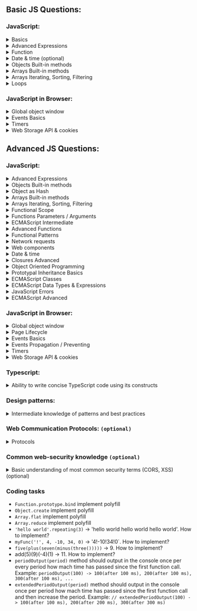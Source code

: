 ## Basic JS Questions:

### JavaScript:

<details>
    <summary>Basics</summary>
    <ul>
      <li>Data types</li>
      <li>Number methods</li>
      <li>String methods</li>
      <li>let var const - differences</li>
      <li>ternary operator</li>
      <li>switch case - examples, where it can be useful</li>
      <li>type conversions</li>
    </ul>
</details>

<details>
    <summary>Advanced Expressions</summary>
    <ul>
      <li>Be able to discover cases of implicit data types conversion into boolean, string, number</li>
      <li>Strict comparison</li>
      <li><code>Object.is</code> (optional)</li>
      <li>what is polyfills</li>
    </ul>
</details>

<details>
    <summary>Function</summary>
    <ul>
      <li>arrow func/ func expression/ func declaration</li>
    </ul>
</details>

<details>
    <summary>Date & time (optional)</summary>
    <ul>
      <li>Date object</li>
      <li>Date methods, props</li>
    </ul>
</details>

<details>
    <summary>Objects Built-in methods</summary>
    <ul>
      <li>Know how to use built-in methods</li>
    </ul>
</details>

<details>
    <summary>Arrays Built-in methods</summary>
    <ul>
      <li>Know how to copy array</li>
      <li>Know how to modify array</li>
    </ul>
</details>

<details>
    <summary>Arrays Iterating, Sorting, Filtering</summary>
    <ul>
      <li>Know how to sort Array</li>
      <li>Know several method how to iterate Array elements</li>
    </ul>
</details>

<details>
    <summary>Loops</summary>
    <ul>
      <li>for loop</li>
      <li>while loop</li>
      <li>do while loop</li>
    </ul>
</details>

### JavaScript in Browser:

<details>
    <summary>Global object window</summary>
    <ul>
      <li>Document</li>
    </ul>
</details>

<details>
    <summary>Events Basics</summary>
    <ul>
      <li>Event Phases</li>
      <li>Event Listeners</li>
      <li>DOM Events</li>
      <li>Know basic Event types</li>
      <li>Mouse / Keyboard Events</li>
      <li>Form / Input Events</li>
    </ul>
</details>

<details>
    <summary>Timers</summary>
    <ul>
      <li>setTimeout</li>
      <li>setInterval</li>
    </ul>
</details>

<details>
    <summary>Web Storage API & cookies</summary>
    <ul>
      <li>LocalStorage</li>
      <li>SessionStorage</li>
    </ul>
</details>

## Advanced JS Questions:

### JavaScript:

<details>
    <summary>Advanced Expressions</summary>
    <ul>
      <li>Hoisting</li>
      <li>Temporal dead zone</li>
    </ul>
</details>

<details>
    <summary>Objects Built-in methods</summary>
    <ul>
      <li>Know static Object methods</li>
      <li>Property flags & descriptors (student is able to set property via Object. defineProperty)</li>
      <li>Know how to create iterable objects, Symbol.iterator usage (optional)</li>
    </ul>
</details>

<details>
    <summary>Object as Hash</summary>
    <ul>
      <li>Be able to loop through Object keys</li>
    </ul>
</details>

<details>
    <summary>Arrays Built-in methods</summary>
    <ul>
      <li>Know how to copy array part</li>
      <li>Know how to flatten nested array</li>
    </ul>
</details>

<details>
    <summary>Arrays Iterating, Sorting, Filtering</summary>
    <ul>
      <li>Be able to custom sorting for Array</li>
      <li>Be able to filter Array elements</li>
    </ul>
</details>

<details>
    <summary>Functional Scope</summary>
    <ul>
      <li>Know global scope and functional scope</li>
      <li>Know variables visibility areas</li>
      <li>Understand nested scopes and able work with them</li>
    </ul>
</details>

<details>
    <summary>Functions Parameters / Arguments</summary>
    <ul>
      <li>Know how to define Function parameters</li>
      <li>Know difference between parameters passing by value and by reference</li>
      <li>Know how to handle dynamic amount of Function parameters</li>
    </ul>
</details>

<details>
    <summary>ECMAScript Intermediate</summary>
    <ul>
      <li>Function default parameters</li>
      <li>ECMA script modules</li>
      <li>Know how to use spread operator for Function arguments</li>
      <li>Be able to compare <code>arguments</code> and <code>rest parameters</code></li>
      <li>Spread operator for Array</li>
      <li>Understand and able to use spread operator for Array concatenation Destructuring assignment</li>
      <li>Be able to discover destructuring assignment concept</li>
      <li>Understand variables and Function arguments destructuring assignment</li>
      <li>String templates</li>
      <li>Know how <code>for..of</code> loop works (optional)</li>
    </ul>
</details>

<details>
    <summary>Advanced Functions</summary>
    <ul>
      <li><code>this</code> in functions</li>
      <li>Reference Type & losing <code>this</code></li>
      <li>Understand difference between function and method</li>
      <li>Understand how <code>this</code> works, realize <code>this</code> possible issues</li>
      <li>Manage <code>this</code></li>
      <li>Be able to replace <code>this</code> value</li>
      <li>Be able to use <code>call</code> and <code>apply</code> Function built-in methods</li>
    </ul>
</details>

<details>
    <summary>Functional Patterns</summary>
    <ul>
      <li>Immediately invoked functional expression <code>(IIFE)</code> (optional)</li>
      <li>Know IIFE pattern (optional)</li>
      <li>Callback (Function as argument)</li>
      <li>Know callback pattern</li>
      <li>Understand callback limitations (callback hell) (optional)</li>
      <li>Binding, binding one function twice</li>
      <li>Know how to bind <code>this</code> scope to function</li>
      <li>Carrying and partial functions</li>
    </ul>
</details>

<details>
    <summary>Network requests</summary>
    <ul>
      <li><code>Fetch</code> (with usage)</li>
      <li><code>XMLHTTPRequest</code> (concept) (optional)</li>
      <li><code>WebSocket</code> (concept) (optional)</li>
    </ul>
</details>

<details>
    <summary>Web components</summary>
    <ul>
      <li>Web components, shadow DOM (concept) (optional)</li>
    </ul>
</details>

<details>
    <summary>Date & time</summary>
    <ul>
      <li>Timezones (optional)</li>
      <li>Internationalization js (Intl) (optional)</li>
    </ul>
</details>

<details>
    <summary>Closures Advanced</summary>
    <ul>
      <li>Context (lexical environment)</li>
      <li>Understand function creation context (lexical environment)</li>
      <li>Be able to explain difference between scope and context</li>
      <li>Inner/outer lexical environment</li>
      <li>Understand lexical environment traversing mechanism</li>
      <li>Understand connection between function and lexical environment</li>
    </ul>
</details>

<details>
    <summary>Object Oriented Programming</summary>
    <ul>
      <li><code>new</code> keyword</li>
      <li>Understand how <code>new</code> keyword works</li>
      <li>Function constructor</li>
      <li>Know function constructor concept</li>
      <li>Able to create constructor functions</li>
      <li>Public, private, static members</li>
      <li>Know how to create public members</li>
      <li>Know how to create private members</li>
      <li>Know how to create static members</li>
      <li>Understand OOP emulation patterns and conventions</li>
    </ul>
</details>

<details>
    <summary>Prototypal Inheritance Basics</summary>
    <ul>
      <li><code>__proto__</code> property</li>
      <li>Understand <code>__proto__</code> object property</li>
      <li>Able to use <code>[Object.create]</code> and define <code>__proto__</code> explicitly</li>
      <li>Able to set / get object prototype (optional)</li>
      <li><code>prototype</code> property</li>
      <li>Know function <code>prototype</code> property</li>
      <li>Understand dependency between function constructor <code>prototype</code> and instance <code>__proto__</code></li>
      <li>Able to create 'class' methods using function <code>prototype</code> property</li>
    </ul>
</details>

<details>
    <summary>ECMAScript Classes</summary>
    <ul>
      <li>Class declaration</li>
      <li>Know <code>class</code> declaration syntax</li>
      <li>Understand difference between <code>class</code> and <code>constructor function</code></li>
      <li>Getter/setter</li>
      <li>What does <code>super()</code> do and where we have to use it?</li>
    </ul>
</details>

<details>
    <summary>ECMAScript Data Types & Expressions</summary>
    <ul>
      <li>Object <code>keys/values</code></li>
      <li>Object calculated props</li>
      <li><code>Set/Map</code> data types</li>
      <li><code>WeakSet/WeakMap</code> data types</li>
    </ul>
</details>

<details>
    <summary>JavaScript Errors</summary>
    <ul>
      <li><code>try..catch</code> statement</li>
      <li>Know how to handle errors</li>
      <li>Custom errors (optional)</li>
    </ul>
</details>

<details>
    <summary>ECMAScript Advanced</summary>
    <ul>
      <li>Garbage collector (concept) (optional)</li>
      <li>Promises</li>
      <li>Promise states</li>
      <li>Promise Chaining</li>
      <li>Promise static methods</li>
      <li>Be able to compare promise and callback patterns (optional)</li>
      <li>Be able to handle errors in promises</li>
      <li>event loop</li>
      <li>async/await</li>
    </ul>
</details>

### JavaScript in Browser:

<details>
    <summary>Global object window</summary>
    <ul>
      <li>Location</li>
      <li>Know browser location structure</li>
      <li>History API (Global object window)</li>
      <li>Know browser History APIconcept</li>
      <li>Be able to navigate within browser history</li>
      <li>Be able to use history state (optional)</li>
      <li>Navigator (optional)</li>
      <li>Know how to parse user agent (optional)</li>
      <li>Know how to discover client platform, browser</li>
      <li>Cookies</li>
    </ul>
</details>

<details>
    <summary>Page Lifecycle</summary>
    <ul>
      <li>Parsing</li>
      <li>Reflow</li>
      <li>Repaint</li>
    </ul>
</details>

<details>
    <summary>Events Basics</summary>
    <ul>
      <li>Be able to explain difference between capturing and bubbling</li>
      <li>Know Event concept</li>
      <li>Custom events (optional)</li>
    </ul>
</details>

<details>
    <summary>Events Propagation / Preventing</summary>
    <ul>
      <li>Know Event propagation cycle</li>
      <li>Know how to stop Event propagation</li>
      <li>Know how to prevent Event default browser behavior</li>
      <li>Delegating</li>
      <li>Understand Event delegating concept</li>
      <li>Understand Event delegating benefits and drawbacks</li>
    </ul>
</details>

<details>
    <summary>Timers</summary>
    <ul>
      <li><code>clearTimeout</code></li>
      <li><code>requestAnimationFrame</code> (optional)</li>
      <li>Be able to explain difference between <code>setTimeout</code> and <code>requestAnimationFrame</code> `(optional)`</li>
    </ul>
</details>

<details>
    <summary>Web Storage API & cookies</summary>
    <ul>
      <li>Cookies (concept)</li>
      <li>Difference between localStorage, sessionStorage, session and cookies</li>
    </ul>
</details>

### Typescript:

<details>
    <summary>Ability to write concise TypeScript code using its constructs</summary>
    <ul>
      <li>understanding TS(ES6) module system</li>
      <li>describing variables with primitive data types</li>
      <li>using interfaces with optional properties, read-only properties, etc...</li>
      <li>creating custom types</li>
      <li>types/interface differences (optional)</li>
      <li>function types</li>
      <li>utitily types (optional)</li>
      <li>typeguards (optional)</li>
      <li>generic types (concept)</li>
    </ul>
</details>

### Design patterns:

<details>
    <summary>Intermediate knowledge of patterns and best practices</summary>
    <ul>
      <li>design patterns used on his project, and able to compare these patterns (optional)</li>
      <li>KISS, DRY, YAGNI</li>
      <li>The meaning behind SOLID principles</li>
    </ul>
</details>

### Web Communication Protocols: `(optional)`

<details>
    <summary>Protocols</summary>
    <ul>
      <li>HTTP vs HTTPS vs HTTP/2</li>
      <li>RESTful API</li>
      <li>HTTP methods</li>
      <li>HTTP status codes groups</li>
    </ul>
</details>

### Common web-security knowledge `(optional)`

<details>
    <summary>Basic understanding of most common security terms (CORS, XSS) (optional)</summary>
    <ul>
      <li>XSS</li>
      <li>CORS</li>
      <li>OWASP Top 10</li>
      <li>Auth (JWT, OAuth, Basic, etc.)</li>
    </ul>
</details>

### Coding tasks

- `Function.prototype.bind` implement polyfill
- `Object.create` implement polyfill
- `Array.flat` implement polyfill
- `Array.reduce` implement polyfill
- `'hello world'.repeating(3)` -> 'hello world hello world hello world'. How to implement?
- `myFunc('!', 4, -10, 34, 0)` -> '4!-10!34!0`. How to implement?
- `five(plus(seven(minus(three()))))` -> 9. How to implement?
- add(5)(9)(-4)(1) -> 11. How to implement?
- `periodOutput(period)` method should output in the console once per every period how mach time has passed since the first function call.
  Example:
  `periodOutput(100) -> 100(after 100 ms), 200(after 100 ms), 300(after 100 ms), ...`
- `extendedPeriodOutput(period)` method should output in the console once per period how mach time has passed since the first function call and then increase the period. Example: `// extendedPeriodOutput(100) -> 100(after 100 ms), 200(after 200 ms), 300(after 300 ms)`
